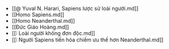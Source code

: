 - [[@ Yuval N. Harari, Sapiens lược sử loài người.md]]
- [[Homo Sapiens.md]]
- [[Homo Neanderthal.md]]
- [[Đức Giáo Hoàng.md]]
- [[❕ Loài người không đơn độc.md]]
- [[❕ Người Sapiens tiến hóa chiếm ưu thế hơn Neanderthal.md]]
